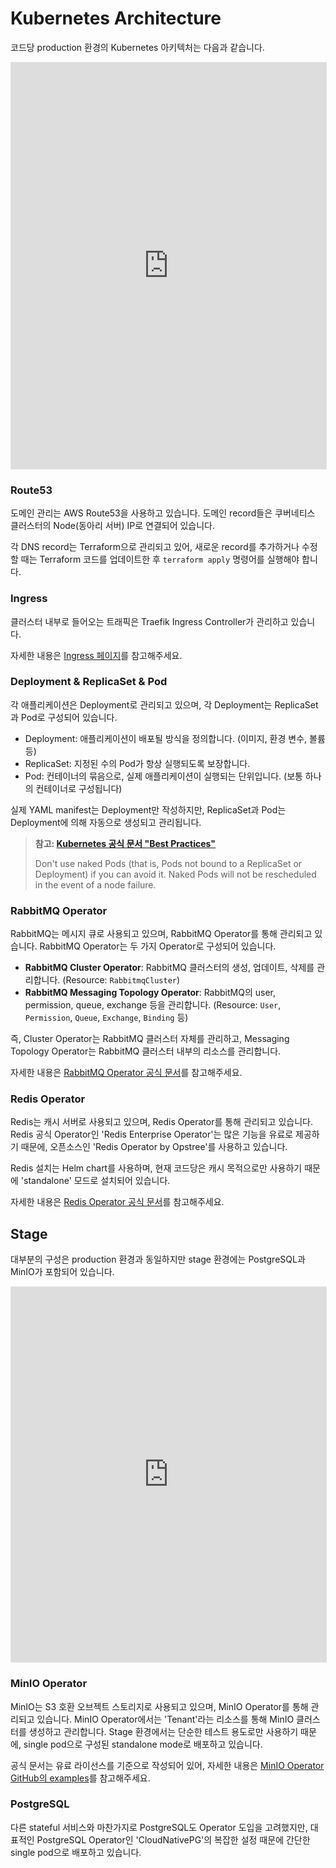 # Kubernetes Architecture

코드당 production 환경의 Kubernetes 아키텍처는 다음과 같습니다.

<iframe style="border: 1px solid rgba(0, 0, 0, 0.1);" width="100%" height="650" src="https://embed.figma.com/board/XYQdgzT4zQEjpNP2IM2FPB/Codedang-Docs?node-id=889-65&embed-host=share" allowfullscreen></iframe>

### Route53

도메인 관리는 AWS Route53을 사용하고 있습니다.
도메인 record들은 쿠버네티스 클러스터의 Node(동아리 서버) IP로 연결되어 있습니다.

각 DNS record는 Terraform으로 관리되고 있어, 새로운 record를 추가하거나 수정할 때는 Terraform 코드를 업데이트한 후 `terraform apply` 명령어를 실행해야 합니다.

### Ingress

클러스터 내부로 들어오는 트래픽은 Traefik Ingress Controller가 관리하고 있습니다.

자세한 내용은 [Ingress 페이지](./ingress.md)를 참고해주세요.

### Deployment & ReplicaSet & Pod

각 애플리케이션은 Deployment로 관리되고 있으며, 각 Deployment는 ReplicaSet과 Pod로 구성되어 있습니다.

- Deployment: 애플리케이션이 배포될 방식을 정의합니다. (이미지, 환경 변수, 볼륨 등)
- ReplicaSet: 지정된 수의 Pod가 항상 실행되도록 보장합니다.
- Pod: 컨테이너의 묶음으로, 실제 애플리케이션이 실행되는 단위입니다. (보통 하나의 컨테이너로 구성됩니다)

실제 YAML manifest는 Deployment만 작성하지만, ReplicaSet과 Pod는 Deployment에 의해 자동으로 생성되고 관리됩니다.

> **참고: [Kubernetes 공식 문서 "Best Practices"](https://kubernetes.io/docs/concepts/configuration/overview/#naked-pods-vs-replicasets-deployments-and-jobs)**
>
> Don't use naked Pods (that is, Pods not bound to a ReplicaSet or Deployment) if you can avoid it. Naked Pods will not be rescheduled in the event of a node failure.

### RabbitMQ Operator

RabbitMQ는 메시지 큐로 사용되고 있으며, RabbitMQ Operator를 통해 관리되고 있습니다. RabbitMQ Operator는 두 가지 Operator로 구성되어 있습니다.

- **RabbitMQ Cluster Operator**: RabbitMQ 클러스터의 생성, 업데이트, 삭제를 관리합니다. (Resource: `RabbitmqCluster`)
- **RabbitMQ Messaging Topology Operator**: RabbitMQ의 user, permission, queue, exchange 등을 관리합니다. (Resource: `User`, `Permission`, `Queue`, `Exchange`, `Binding` 등)

즉, Cluster Operator는 RabbitMQ 클러스터 자체를 관리하고, Messaging Topology Operator는 RabbitMQ 클러스터 내부의 리소스를 관리합니다.

자세한 내용은 [RabbitMQ Operator 공식 문서](https://www.rabbitmq.com/kubernetes/operator/operator-overview)를 참고해주세요.

### Redis Operator

Redis는 캐시 서버로 사용되고 있으며, Redis Operator를 통해 관리되고 있습니다. Redis 공식 Operator인 'Redis Enterprise Operator'는 많은 기능을 유료로 제공하기 때문에, 오픈소스인 'Redis Operator by Opstree'를 사용하고 있습니다.

Redis 설치는 Helm chart를 사용하며, 현재 코드당은 캐시 목적으로만 사용하기 때문에 'standalone' 모드로 설치되어 있습니다.

자세한 내용은 [Redis Operator 공식 문서](https://redis-operator.opstree.dev/docs/getting-started/)를 참고해주세요.

## Stage

대부분의 구성은 production 환경과 동일하지만 stage 환경에는 PostgreSQL과 MinIO가 포함되어 있습니다.

<iframe style="border: 1px solid rgba(0, 0, 0, 0.1);" width="100%" height="600" src="https://embed.figma.com/board/XYQdgzT4zQEjpNP2IM2FPB/Codedang-Docs?node-id=890-356&embed-host=share" allowfullscreen></iframe>

### MinIO Operator

MinIO는 S3 호환 오브젝트 스토리지로 사용되고 있으며, MinIO Operator를 통해 관리되고 있습니다. MinIO Operator에서는 'Tenant'라는 리소스를 통해 MinIO 클러스터를 생성하고 관리합니다. Stage 환경에서는 단순한 테스트 용도로만 사용하기 때문에, single pod으로 구성된 standalone mode로 배포하고 있습니다.

공식 문서는 유료 라이선스를 기준으로 작성되어 있어, 자세한 내용은 [MinIO Operator GitHub의 examples](https://github.com/minio/operator/blob/master/examples/kustomization/base/tenant.yaml)를 참고해주세요.

### PostgreSQL

다른 stateful 서비스와 마찬가지로 PostgreSQL도 Operator 도입을 고려했지만, 대표적인 PostgreSQL Operator인 'CloudNativePG'의 복잡한 설정 때문에 간단한 single pod으로 배포하고 있습니다.
